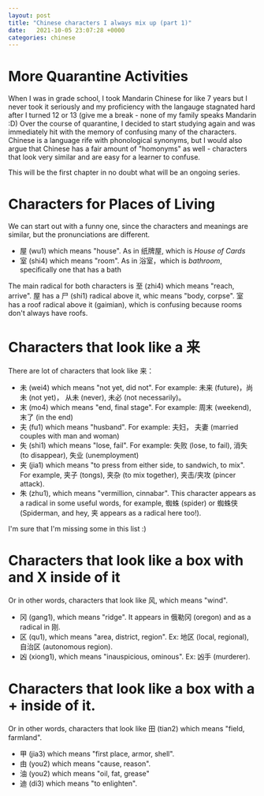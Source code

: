```yaml
---
layout: post
title: "Chinese characters I always mix up (part 1)"
date:   2021-10-05 23:07:28 +0000
categories: chinese
---
```


# More Quarantine Activities

When I was in grade school, I took Mandarin Chinese for like 7 years but I never took it seriously and my proficiency with the langauge stagnated hard after I turned 12 or 13 (give me a break - none of my family speaks Mandarin :D)
Over the course of quarantine, I decided to start studying again and was immediately hit with the memory of confusing many of the characters.
Chinese is a language rife with phonological synonyms, but I would also argue that Chinese has a fair amount of "homonyms" as well - characters that look very similar and are easy for a learner to confuse.

This will be the first chapter in no doubt what will be an ongoing series.

# Characters for Places of Living

We can start out with a funny one, since the characters and meanings are similar, but the pronunciations are different.

+ 屋 (wu1) which means "house". As in 纸牌屋, which is *House of Cards*
+ 室 (shi4) which means "room". As in 浴室，which is *bathroom*, specifically one that has a bath

The main radical for both characters is 至 (zhi4) which means "reach, arrive".
屋 has a 尸 (shi1) radical above it, whic means "body, corpse".
室 has a roof radical above it (gaimian), which is confusing because rooms don't always have roofs.

# Characters that look like a 来

There are lot of characters that look like 来：

+ 未 (wei4) which means "not yet, did not". For example: 未来 (future)，尚未 (not yet)， 从未 (never), 未必 (not necessarily)。
+ 末 (mo4) which means "end, final stage". For example: 周末 (weekend), 末了 (in the end)
+ 夫 (fu1) which means "husband". For example: 夫妇， 夫妻 (married couples with man and woman)
+ 失 (shi1) which means "lose, fail". For example: 失败 (lose, to fail), 消失 (to disappear), 失业 (unemployment)
+ 夹 (jia1) which means "to press from either side, to sandwich, to mix". For example, 夹子 (tongs), 夹杂 (to mix together), 夹击/夹攻 (pincer attack).
+ 朱 (zhu1), which means "vermillion, cinnabar". This character appears as a radical in some useful words, for example, 蜘蛛 (spider) or 蜘蛛侠 (Spiderman, and hey, 夹 appears as a radical here too!).

I'm sure that I'm missing some in this list :)

# Characters that look like a box with and X inside of it

Or in other words, characters that look like 风, which means "wind".

+ 冈 (gang1), which means "ridge". It appears in 俄勒冈 (oregon) and as a radical in 刚.
+ 区 (qu1), which means "area, district, region". Ex: 地区 (local, regional), 自治区 (autonomous region).
+ 凶 (xiong1), which means "inauspicious, ominous". Ex: 凶手 (murderer).

# Characters that look like a box with a + inside of it.

Or in other words, characters that look like 田 (tian2) which means "field, farmland".

+ 甲 (jia3) which means "first place, armor, shell".
+ 由 (you2) which means "cause, reason".
+ 油 (you2) which means "oil, fat, grease"
+ 迪 (di3) which means "to enlighten".

